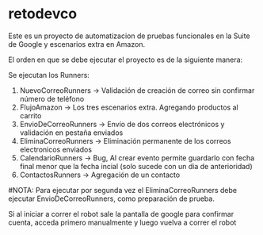 # retodevco

Este es un proyecto de automatizacion de pruebas funcionales en la Suite de Google y escenarios extra en Amazon.

El orden en que se debe ejecutar el proyecto es de la siguiente manera:

Se ejecutan los Runners:

1. NuevoCorreoRunners -> Validación de creación de correo sin confirmar número de teléfono
2. FlujoAmazon -> Los tres escenarios extra. Agregando productos al carrito
3. EnvioDeCorreoRunners -> Envío de dos correos electrónicos y validación en pestaña enviados
4. EliminaCorreoRunners -> Eliminación permanente de los correos electronicos enviados
5. CalendarioRunners -> Bug, Al crear evento permite guardarlo con fecha final menor que la fecha incial (solo sucede con un dia de anterioridad)
6. ContactosRunners -> Agregación de un contacto


#NOTA: Para ejecutar por segunda vez el EliminaCorreoRunners debe ejecutar EnvioDeCorreoRunners, como preparación de prueba.

Si al iniciar a correr el robot sale la pantalla de google para confirmar cuenta, acceda primero manualmente y luego vuelva a correr el robot
